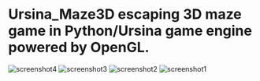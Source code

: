 # Ursina_Maze3D escaping 3D maze game in Python/Ursina game engine powered by OpenGL.
![screenshot4](https://github.com/dusanrsc/Ursina_Maze3D/assets/149257819/a2da0257-beae-4656-ade8-108b87643b61)
![screenshot3](https://github.com/dusanrsc/Ursina_Maze3D/assets/149257819/16c88ec6-804a-4381-a1dc-93020470dca3)
![screenshot2](https://github.com/dusanrsc/Ursina_Maze3D/assets/149257819/9490bc1c-90c6-475c-8163-9827485a4003)
![screenshot1](https://github.com/dusanrsc/Ursina_Maze3D/assets/149257819/62e36b01-02dc-4639-bc4e-d0aba3d610f1)
